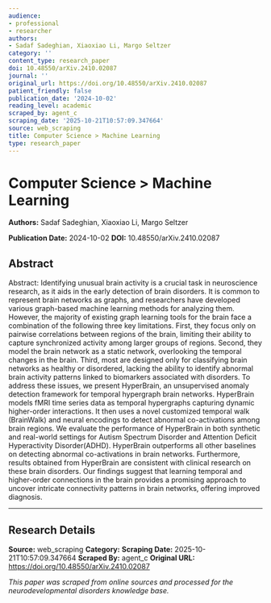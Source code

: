 ```yaml
---
audience:
- professional
- researcher
authors:
- Sadaf Sadeghian, Xiaoxiao Li, Margo Seltzer
category: ''
content_type: research_paper
doi: 10.48550/arXiv.2410.02087
journal: ''
original_url: https://doi.org/10.48550/arXiv.2410.02087
patient_friendly: false
publication_date: '2024-10-02'
reading_level: academic
scraped_by: agent_c
scraping_date: '2025-10-21T10:57:09.347664'
source: web_scraping
title: Computer Science > Machine Learning
type: research_paper
---
```

# Computer Science > Machine Learning

**Authors:** Sadaf Sadeghian, Xiaoxiao Li, Margo Seltzer

**Publication Date:** 2024-10-02
**DOI:** 10.48550/arXiv.2410.02087

## Abstract

Abstract:
Identifying unusual brain activity is a crucial task in neuroscience research, as it aids in the early detection of brain disorders. It is common to represent brain networks as graphs, and researchers have developed various graph-based machine learning methods for analyzing them. However, the majority of existing graph learning tools for the brain face a combination of the following three key limitations. First, they focus only on pairwise correlations between regions of the brain, limiting their ability to capture synchronized activity among larger groups of regions. Second, they model the brain network as a static network, overlooking the temporal changes in the brain. Third, most are designed only for classifying brain networks as healthy or disordered, lacking the ability to identify abnormal brain activity patterns linked to biomarkers associated with disorders. To address these issues, we present HyperBrain, an unsupervised anomaly detection framework for temporal hypergraph brain networks. HyperBrain models fMRI time series data as temporal hypergraphs capturing dynamic higher-order interactions. It then uses a novel customized temporal walk (BrainWalk) and neural encodings to detect abnormal co-activations among brain regions. We evaluate the performance of HyperBrain in both synthetic and real-world settings for Autism Spectrum Disorder and Attention Deficit Hyperactivity Disorder(ADHD). HyperBrain outperforms all other baselines on detecting abnormal co-activations in brain networks. Furthermore, results obtained from HyperBrain are consistent with clinical research on these brain disorders. Our findings suggest that learning temporal and higher-order connections in the brain provides a promising approach to uncover intricate connectivity patterns in brain networks, offering improved diagnosis.

---

## Research Details

**Source:** web_scraping
**Category:** 
**Scraping Date:** 2025-10-21T10:57:09.347664
**Scraped By:** agent_c
**Original URL:** https://doi.org/10.48550/arXiv.2410.02087

*This paper was scraped from online sources and processed for the neurodevelopmental disorders knowledge base.*